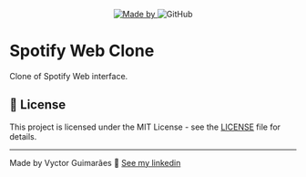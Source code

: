 <p align="center">
	<a href="https://www.linkedin.com/in/vyctorguimaraes/" target="_blank" rel="noopener noreferrer">
    <img alt="Made by" src="https://img.shields.io/badge/made%20by-vyctor%20guimarães-%23FF9000">
  </a>
 <img alt="GitHub" src="https://img.shields.io/github/license/EliasGcf/gobarber?color=%23FF9000">
</p>

# Spotify Web Clone
Clone of Spotify Web interface.


## 📝 License

This project is licensed under the MIT License - see the [LICENSE](LICENSE) file for details.

---

Made by Vyctor Guimarães 👋 [See my linkedin](https://www.linkedin.com/in/vyctorguimaraes/)